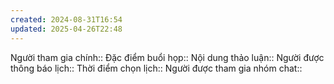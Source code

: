 ```yaml
---
created: 2024-08-31T16:54
updated: 2025-04-26T22:48
---
```

Người tham gia chính:: 
Đặc điểm buổi họp:: 
Nội dung thảo luận:: 
Người được thông báo lịch::
Thời điểm chọn lịch:: 
Người được tham gia nhóm chat::
